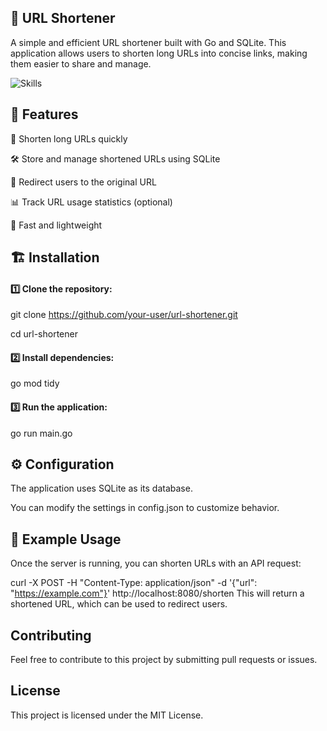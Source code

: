 ## 🚀 URL Shortener
A simple and efficient URL shortener built with Go and SQLite. This application allows users to shorten long URLs into concise links, making them easier to share and manage.

![Skills](https://skills.syvixor.com/api/icons?i=go,sqlite,github,vscode,postman)

## 🔧 Features
🔗 Shorten long URLs quickly

🛠 Store and manage shortened URLs using SQLite

📡 Redirect users to the original URL

📊 Track URL usage statistics (optional)

🚀 Fast and lightweight

## 🏗 Installation
#### 1️⃣ Clone the repository:

git clone https://github.com/your-user/url-shortener.git

cd url-shortener
#### 2️⃣ Install dependencies:

go mod tidy
#### 3️⃣ Run the application:

go run main.go

## ⚙️ Configuration
The application uses SQLite as its database.

You can modify the settings in config.json to customize behavior.

## 📜 Example Usage
Once the server is running, you can shorten URLs with an API request:

curl -X POST -H "Content-Type: application/json" -d '{"url": "https://example.com"}' http://localhost:8080/shorten
This will return a shortened URL, which can be used to redirect users.

## Contributing
Feel free to contribute to this project by submitting pull requests or issues.

## License
This project is licensed under the MIT License.
